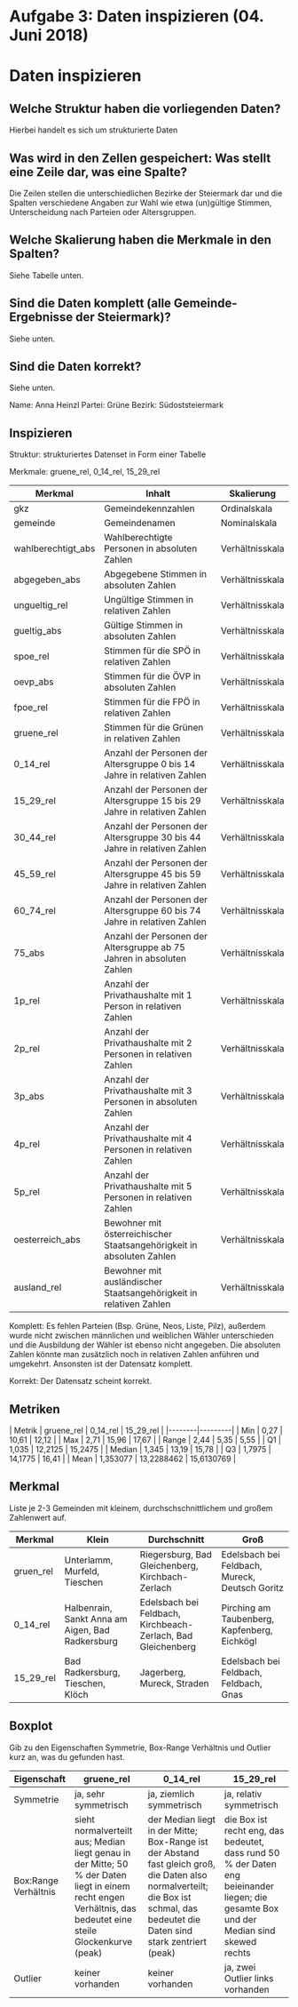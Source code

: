 Aufgabe 3: Daten inspizieren (04. Juni 2018)
======================================================================

# Daten inspizieren
## Welche Struktur haben die vorliegenden Daten?
Hierbei handelt es sich um strukturierte Daten

## Was wird in den Zellen gespeichert: Was stellt eine Zeile dar, was eine Spalte?
Die Zeilen stellen die unterschiedlichen Bezirke der Steiermark dar und die Spalten verschiedene Angaben zur Wahl wie etwa (un)gültige Stimmen, Unterscheidung nach Parteien oder Altersgruppen. 

## Welche Skalierung haben die Merkmale in den Spalten?
Siehe Tabelle unten.

## Sind die Daten komplett (alle Gemeinde-Ergebnisse der Steiermark)?
Siehe unten.

## Sind die Daten korrekt?
Siehe unten.

Name: Anna Heinzl
Partei: Grüne
Bezirk: Südoststeiermark


## Inspizieren

Struktur: strukturiertes Datenset in Form einer Tabelle

Merkmale: gruene_rel, 0_14_rel, 15_29_rel

| Merkmal | Inhalt | Skalierung |
|---------|---------|----------------|
| gkz | Gemeindekennzahlen | Ordinalskala |
| gemeinde |Gemeindenamen | Nominalskala |
| wahlberechtigt_abs | Wahlberechtigte Personen in absoluten Zahlen | Verhältnisskala |
| abgegeben_abs | Abgegebene Stimmen in absoluten Zahlen | Verhältnisskala |
| ungueltig_rel | Ungültige Stimmen in relativen Zahlen | Verhältnisskala |
| gueltig_abs | Gültige Stimmen in absoluten Zahlen | Verhältnisskala |
| spoe_rel | Stimmen für die SPÖ in relativen Zahlen | Verhältnisskala |
| oevp_abs |Stimmen für die ÖVP in absoluten Zahlen | Verhältnisskala |
| fpoe_rel | Stimmen für die FPÖ in relativen Zahlen | Verhältnisskala |
| gruene_rel | Stimmen für die Grünen in relativen Zahlen | Verhältnisskala |
| 0_14_rel | Anzahl der Personen der Altersgruppe 0 bis 14 Jahre in relativen Zahlen | Verhältnisskala |
| 15_29_rel | Anzahl der Personen der Altersgruppe 15 bis 29 Jahre in relativen Zahlen | Verhältnisskala |
| 30_44_rel | Anzahl der Personen der Altersgruppe 30 bis 44 Jahre in relativen Zahlen | Verhältnisskala |
| 45_59_rel | Anzahl der Personen der Altersgruppe 45 bis 59 Jahre in relativen Zahlen | Verhältnisskala |
| 60_74_rel | Anzahl der Personen der Altersgruppe 60 bis 74 Jahre in relativen Zahlen | Verhältnisskala |
| 75_abs | Anzahl der Personen der Altersgruppe ab 75 Jahren in absoluten Zahlen | Verhältnisskala |
| 1p_rel | Anzahl der Privathaushalte mit 1 Person in relativen Zahlen| Verhältnisskala |
| 2p_rel | Anzahl der Privathaushalte mit 2 Personen in relativen Zahlen | Verhältnisskala |
| 3p_abs | Anzahl der Privathaushalte mit 3 Personen in absoluten Zahlen | Verhältnisskala |
| 4p_rel | Anzahl der Privathaushalte mit 4 Personen in relativen Zahlen | Verhältnisskala |
| 5p_rel | Anzahl der Privathaushalte mit 5 Personen in relativen Zahlen| Verhältnisskala |
| oesterreich_abs | Bewohner mit österreichischer Staatsangehörigkeit in absoluten Zahlen | Verhältnisskala | 
| ausland_rel |Bewohner mit ausländischer Staatsangehörigkeit in relativen Zahlen| Verhältnisskala |

Komplett: Es fehlen Parteien (Bsp. Grüne, Neos, Liste, Pilz), außerdem wurde nicht zwischen männlichen und weiblichen Wähler unterschieden und die Ausbildung der Wähler ist ebenso nicht angegeben. Die absoluten Zahlen könnte man zusätzlich noch in relativen Zahlen anführen und umgekehrt. Ansonsten ist der Datensatz komplett.

Korrekt: Der Datensatz scheint korrekt. 
 
 
## Metriken

| Metrik | gruene_rel | 0_14_rel | 15_29_rel |
|--------|---------|
| Min | 0,27 | 10,61 | 12,12 |
| Max | 2,71 | 15,96 | 17,67 |
| Range | 2,44 | 5,35 | 5,55 |
| Q1 | 1,035 | 12,2125 | 15,2475 |
| Median | 1,345 | 13,19 | 15,78 |
| Q3 | 1,7975 | 14,1775 | 16,41 |
| Mean | 1,353077 | 13,2288462 | 15,6130769 |


## Merkmal 

Liste je 2-3 Gemeinden mit kleinem, durchschschnittlichem und großem Zahlenwert auf.

| Merkmal | Klein | Durchschnitt | Groß |
|---------|-------|--------------|------|
| gruen_rel | Unterlamm, Murfeld, Tieschen | Riegersburg, Bad Gleichenberg, Kirchbach-Zerlach | Edelsbach bei Feldbach, Mureck, Deutsch Goritz|
| 0_14_rel | Halbenrain, Sankt Anna am Aigen, Bad Radkersburg| Edelsbach bei Feldbach, Kirchbeach-Zerlach, Bad Gleichenberg |Pirching am Taubenberg, Kapfenberg, Eichkögl |
| 15_29_rel | Bad Radkersburg, Tieschen, Klöch| Jagerberg, Mureck, Straden | Edelsbach bei Feldbach, Feldbach, Gnas|



## Boxplot

Gib zu den Eigenschaften Symmetrie, Box-Range Verhältnis und Outlier kurz an, was du gefunden hast.

| Eigenschaft | gruene_rel | 0_14_rel | 15_29_rel |
|-------------|---------|---------|---------|
| Symmetrie | ja, sehr symmetrisch | ja, ziemlich symmetrisch| ja, relativ symmetrisch |  
| Box:Range Verhältnis | sieht normalverteilt aus; Median liegt genau in der Mitte; 50 % der Daten liegt in einem recht engen Verhältnis, das bedeutet eine steile Glockenkurve (peak) | der Median liegt in der Mitte; Box-Range ist der Abstand fast gleich groß, die Daten also normalverteilt; die Box ist schmal, das bedeutet die Daten sind stark zentriert (peak) |die Box ist recht eng, das bedeutet, dass rund 50 % der Daten eng beieinander liegen; die gesamte Box und der Median sind skewed rechts | 
| Outlier | keiner vorhanden | keiner vorhanden |ja, zwei Outlier links vorhanden | 




